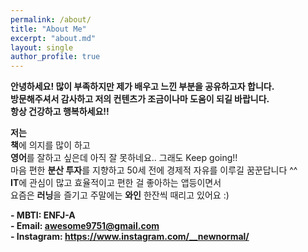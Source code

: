 ```yaml
---
permalink: /about/
title: "About Me"
excerpt: "about.md"
layout: single
author_profile: true
---
```


**안녕하세요! 많이 부족하지만 제가 배우고 느낀 부분을 공유하고자 합니다.<br/>방문해주셔서 감사하고 저의 컨텐츠가 조금이나마 도움이 되길 바랍니다.<br/>항상 건강하고 행복하세요!!**<br/>

**저는**<br/>
**책**에 의지를 많이 하고<br/>
**영어**를 잘하고 싶은데 아직 잘 못하네요.. 그래도 Keep going!!<br/>
마음 편한 **분산 투자**를 지향하고 50세 전에 경제적 자유를 이루길 꿈꾼답니다 ^^<br/>
**IT**에 관심이 많고 효율적이고 편한 걸 좋아하는 앱등이면서 <br/>
요즘은 **러닝**을 즐기고 주말에는 **와인** 한잔씩 때리고 있어요 :)<br/>

**- MBTI: ENFJ-A**<br/>
**- Email: awesome9751@gmail.com**<br/>
**- Instagram: <https://www.instagram.com/__newnormal/>**

